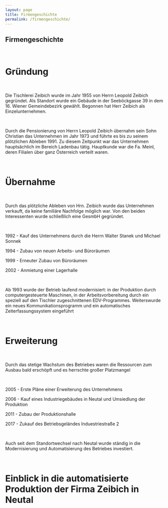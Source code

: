 ```yaml
---
layout: page
title: Firmengeschichte
permalink: /firmengeschichte/
---
```


<h2> Firmengeschichte</h2><br>

<h1>Gründung</h1><br>

<p>Die Tischlerei Zeibich wurde im Jahr 1955 von Herrn Leopold Zeibich gegründet. Als Standort wurde ein Gebäude in der Seeböckgasse 39 in dem 16. Wiener Gemeindebezirk gewählt. 
Begonnen hat Herr Zeibich als Einzelunternehmen.</p><br>

<p>Durch die Pensionierung von Herrn Leopold Zeibich übernahm sein Sohn Christian das Unternehmen im Jahr 1973 und führte es bis zu seinem plötzlichen Ableben 1991. 
Zu diesem Zeitpunkt war das Unternehmen hauptsächlich im Bereich Ladenbau tätig. Hauptkunde war die Fa. Meinl, deren Filialen über ganz Österreich verteilt waren.</p><br>

<h1>Übernahme</h1><br>

<p>Durch das plötzliche Ableben von Hrn. Zeibich wurde das Unternehmen verkauft, da keine familiäre Nachfolge möglich war. Von den beiden Interessenten wurde schließlich eine GesmbH gegründet.</p><br>

<p>1992 - Kauf des Unternehmens durch die Herrn Walter Stanek und Michael Sonnek</p>
<p>1994 - Zubau von neuen Arbeits- und Büroräumen</p>
<p>1999 - Erneuter Zubau von Büroräumen</p>
<p>2002 - Anmietung einer Lagerhalle</p><br>

<p>Ab 1993 wurde der Betrieb laufend modernisiert: in der Produktion durch computergesteuerte Maschinen, in der Arbeitsvorbereitung durch ein speziell auf den Tischler zugeschnittenen EDV-Programmes. 
Weiterswurde ein neues Kommunikationsprogramm und ein automatisches Zeiterfassungssystem eingeführt</p><br>

<h1>Erweiterung</h1><br>

<p>Durch das stetige Wachstum des Betriebes waren die Ressourcen zum Ausbau bald erschöpft und es herrschte großer Platzmangel</p><br>

<p>2005 - Erste Pläne einer Erweiterung des Unternehmens</p>
<p>2006 - Kauf eines Industriegebäudes in Neutal und Umsiedlung der Produktion</p>
<p>2011 - Zubau der Produktionshalle</p>
<p>2017 - Zukauf des Betriebsgeländes Induestriestraße 2</p><br>

<p>Auch seit dem Standortwechsel nach Neutal wurde ständig in die Modernisierung und Automatisierung des Betriebes investiert.</p><br>

<h1>Einblick in die automatisierte Produktion der Firma Zeibich in Neutal</h1>
<br>